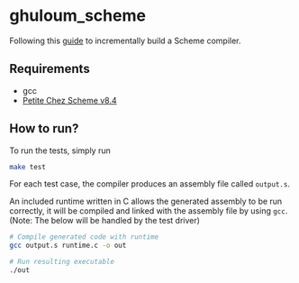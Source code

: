 # ghuloum_scheme
Following this [guide](http://scheme2006.cs.uchicago.edu/11-ghuloum.pdf) to incrementally build a Scheme compiler.

## Requirements
* gcc
* [Petite Chez Scheme v8.4](https://github.com/cisco/ChezScheme/)

## How to run?
To run the tests, simply run
```bash
make test
```

For each test case, the compiler produces an assembly file called `output.s`.

An included runtime written in C allows the generated assembly to be run correctly, it will be compiled and linked with the assembly file by using `gcc`. (Note: The below will be handled by the test driver)

```bash
# Compile generated code with runtime
gcc output.s runtime.c -o out

# Run resulting executable
./out
```
